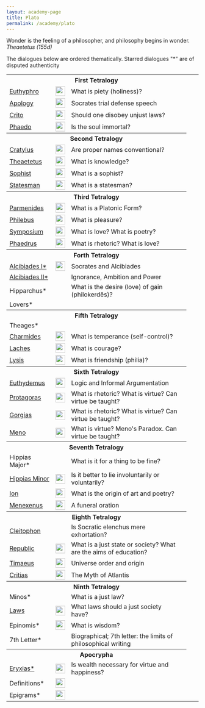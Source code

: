 ```yaml
---
layout: academy-page
title: Plato
permalink: /academy/plato
---
```


<p class="message">Wonder is the feeling of a philosopher, and philosophy begins in wonder. <i>Theaetetus (155d)</i></p>

The dialogues below are ordered thematically. Starred dialogues "*" are of disputed authenticity

<table>
  <tbody>
    <tr><th colspan="4">First Tetralogy</th></tr>
    <tr>
      <td><a href="{{ site.baseurl }}/academy/plato/euthyphro">Euthyphro</a></td>
      <td><a href="https://librivox.org/euthyphro-by-plato/"><img style="margin:0px" src="{{ site.baseurl }}/images/speaker.png" height="25px" width="25px" /></a></td>
      <td>What is piety (holiness)?</td>
      <td></td>
      <td></td>
      <td></td>
      <!-- <td><a href=""><img src="{{ site.baseurl }}/images/pdf.png" height="25px" width="25px" /></a></td> -->
    </tr>
    <tr>
      <td><a href="{{ site.baseurl }}/academy/plato/apology">Apology</a></td>
      <td><a href="https://librivox.org/apology-by-plato/"><img style="margin:0px" src="{{ site.baseurl }}/images/speaker.png" height="25px" width="25px" /></a></td>
      <td>Socrates trial defense speech</td>
      <td></td>
      <td></td>
      <td></td>
    </tr>
    <tr>
      <td><a href="{{ site.baseurl }}/academy/plato/crito">Crito</a></td>
      <td><a href="https://librivox.org/short-nonfiction-collection-vol-024-by-various/"><img style="margin:0px" src="{{ site.baseurl }}/images/speaker.png" height="25px" width="25px" /></a></td>
      <td>Should one disobey unjust laws?</td>
      <td></td>
      <td></td>
      <td></td>
    </tr>
    <tr>
      <td><a href="{{ site.baseurl }}/academy/plato/phaedo">Phaedo</a></td>
      <td><a href="https://librivox.org/phaedo-by-plato/"><img style="margin:0px" src="{{ site.baseurl }}/images/speaker.png" height="25px" width="25px" /></a></td>
      <td>Is the soul immortal?</td>
      <td></td>
      <td></td>
      <td></td>
      <!-- https://iep.utm.edu/phaedo/ -->
    </tr>
    <tr> <th colspan="4">Second Tetralogy</th></tr>
    <tr>
      <td><a href="{{ site.baseurl }}/academy/plato/cratylus">Cratylus</a></td>
      <td><a href="https://librivox.org/cratylus-by-plato/"><img style="margin:0px" src="{{ site.baseurl }}/images/speaker.png" height="25px" width="25px" /></a></td>
      <td>Are proper names conventional?</td>
      <td></td>
      <td></td>
      <td></td>
      <!-- https://academy/plato.stanford.edu/entries/academy/plato-cratylus/ -->
    </tr>
    <tr>
      <td><a href="{{ site.baseurl }}/academy/plato/theaetetus">Theaetetus</a></td>
      <td><a href="https://librivox.org/theaetetus-by-plato/"><img style="margin:0px" src="{{ site.baseurl }}/images/speaker.png" height="25px" width="25px" /></a></td>
      <td>What is knowledge?</td>
      <td></td>
      <td></td>
      <td></td>
      <!-- https://academy/plato.stanford.edu/entries/academy/plato-theaetetus/ -->
      <!-- https://iep.utm.edu/theatetu/ -->
    </tr>
    <tr>
      <td><a href="{{ site.baseurl }}/academy/plato/sophist">Sophist</a></td>
      <td><a href="https://librivox.org/sophist-by-plato/"><img style="margin:0px" src="{{ site.baseurl }}/images/speaker.png" height="25px" width="25px" /></a></td>
      <td>What is a sophist?</td>
      <td></td>
      <td></td>
      <td></td>
      <!-- https://academy/plato.stanford.edu/entries/academy/plato-sophstate/ -->
    </tr>
    <tr>
      <td><a href="{{ site.baseurl }}/academy/plato/statesman">Statesman</a></td>
      <td><a href="https://librivox.org/statesman-by-plato/"><img style="margin:0px" src="{{ site.baseurl }}/images/speaker.png" height="25px" width="25px" /></a></td>
      <td>What is a statesman?</td>
      <td></td>
      <td></td>
      <td></td>
      <!-- https://academy/plato.stanford.edu/entries/academy/plato-sophstate/ -->
    </tr>
    <tr> <th colspan="4">Third Tetralogy</th></tr>
    <tr>
      <td><a href="{{ site.baseurl }}/academy/plato/parmenides">Parmenides</a></td>
      <td><a href="https://librivox.org/parmenides-by-plato/"><img style="margin:0px" src="{{ site.baseurl }}/images/speaker.png" height="25px" width="25px" /></a></td>
      <td>What is a Platonic Form?</td>
      <td></td>
      <td></td>
      <td></td>
      <!-- https://academy/plato.stanford.edu/entries/academy/plato-parmenides -->
    </tr>
    <tr>
      <td><a href="{{ site.baseurl }}/academy/plato/philebus">Philebus</a></td>
      <td><a href="https://librivox.org/philebus-by-plato/"><img style="margin:0px" src="{{ site.baseurl }}/images/speaker.png" height="25px" width="25px" /></a></td>
      <td>What is pleasure?</td>
      <td></td>
      <td></td>
      <td></td>
    </tr>
    <tr>
      <td><a href="{{ site.baseurl }}/academy/plato/symposium">Symposium</a></td>
      <td><a href="https://librivox.org/the-symposium-by-plato/"><img style="margin:0px" src="{{ site.baseurl }}/images/speaker.png" height="25px" width="25px" /></a></td>
      <td>What is love? What is poetry?</td>
      <td></td>
      <td></td>
      <td></td>
    </tr>
    <tr>
      <td><a href="{{ site.baseurl }}/academy/plato/phaedrus">Phaedrus</a></td>
      <td><a href="https://librivox.org/phaedrus-by-plato/"><img style="margin:0px" src="{{ site.baseurl }}/images/speaker.png" height="25px" width="25px" /></a></td>
      <td>What is rhetoric? What is love?</td>
      <td></td>
      <td></td>
      <td></td>
    </tr>
    <tr> <th colspan="4">Forth Tetralogy</th></tr>
    <tr>
      <td><a href="{{ site.baseurl }}/academy/plato/alcibiadesI">Alcibiades I*</a></td>
      <td><a href="https://librivox.org/alcibiades-i-by-plato/"><img style="margin:0px" src="{{ site.baseurl }}/images/speaker.png" height="25px" width="25px" /></a></td>
      <td>Socrates and Alcibiades</td>
      <td></td>
      <td></td>
      <td></td>
    </tr>
    <tr>
      <td><a href="{{ site.baseurl }}/academy/plato/alcibiadesII">Alcibiades II*</a></td>
      <td></td>
      <td>Ignorance, Ambition and Power</td>
      <td></td>
      <td></td>
      <td></td>
    </tr>
    <tr>
      <td>Hipparchus*</td>
      <td></td>
      <td>What is the desire (love) of gain (philokerdēs)?</td>
      <td></td>
      <td></td>
      <td></td>
    </tr>
    <tr>
      <td>Lovers*</td>
      <td></td>
      <td></td>
      <td></td>
      <td></td>
      <td></td>
    </tr>
    <tr> <th colspan="4">Fifth Tetralogy</th></tr>
    <tr>
      <td>Theages*</td>
      <td></td>
      <td></td>
      <td></td>
      <td></td>
      <td></td>
    </tr>
    <tr>
      <td><a href="{{ site.baseurl }}/academy/plato/charmides">Charmides</a></td>
      <td><a href="https://librivox.org/charmides-by-plato/"><img style="margin:0px" src="{{ site.baseurl }}/images/speaker.png" height="25px" width="25px" /></a></td>
      <td>What is temperance (self-control)?</td>
      <td></td>
      <td></td>
      <td></td>
    </tr>
    <tr>
      <td><a href="{{ site.baseurl }}/academy/plato/laches">Laches</a></td>
      <td><a href="https://librivox.org/laches-by-plato/"><img style="margin:0px" src="{{ site.baseurl }}/images/speaker.png" height="25px" width="25px" /></a></td>
      <td>What is courage?</td>
      <td></td>
      <td></td>
      <td></td>
    </tr>
    <tr>
      <td><a href="{{ site.baseurl }}/academy/plato/lysis">Lysis</a></td>
      <td><a href="https://librivox.org/lysis-by-plato/"><img style="margin:0px" src="{{ site.baseurl }}/images/speaker.png" height="25px" width="25px" /></a></td>
      <td>What is friendship (philia)?</td>
      <td></td>
      <td></td>
      <td></td>
    </tr>
    <tr> <th colspan="4">Sixth Tetralogy</th></tr>
    <tr>
      <td><a href="{{ site.baseurl }}/academy/plato/euthydemus">Euthydemus</a></td>
      <td><a href="https://librivox.org/euthydemus-by-plato/"><img style="margin:0px" src="{{ site.baseurl }}/images/speaker.png" height="25px" width="25px" /></a></td>
      <td>Logic and Informal Argumentation</td>
      <td></td>
      <td></td>
      <td></td>
    </tr>
    <tr>
      <td><a href="{{ site.baseurl }}/academy/plato/protagoras">Protagoras</a></td>
      <td><a href="https://librivox.org/protagoras-by-plato/"><img style="margin:0px" src="{{ site.baseurl }}/images/speaker.png" height="25px" width="25px" /></a></td>
      <td>What is rhetoric? What is virtue? Can virtue be taught?</td>
      <td></td>
      <td></td>
      <td></td>
    </tr>
    <tr>
      <td><a href="{{ site.baseurl }}/academy/plato/gorgias">Gorgias</a></td>
      <td><a href="https://librivox.org/gorgias-by-plato-platon/"><img style="margin:0px" src="{{ site.baseurl }}/images/speaker.png" height="25px" width="25px" /></a></td>
      <td>What is rhetoric? What is virtue? Can virtue be taught?</td>
      <td></td>
      <td></td>
      <td></td>
    </tr>
    <tr>
      <td><a href="{{ site.baseurl }}/academy/plato/meno">Meno</a></td>
      <td><a href="https://librivox.org/meno-by-plato-2/"><img style="margin:0px" src="{{ site.baseurl }}/images/speaker.png" height="25px" width="25px" /></a></td>
      <td>What is virtue? Meno's Paradox. Can virtue be taught?</td>
      <td></td>
      <td></td>
      <td></td>
      <!-- https://iep.utm.edu/meno-2/ -->
    </tr>
    <tr> <th colspan="4">Seventh Tetralogy</th></tr>
    <tr>
      <td>Hippias Major*</td>
      <td></td>
      <td>What is it for a thing to be fine?</td>
      <td></td>
      <td></td>
      <td></td>
    </tr>
    <tr>
      <td><a href="{{ site.baseurl }}/academy/plato/lesser-hippias">Hippias Minor</a></td>
      <td><a href="https://librivox.org/lesser-hippias-by-plato/"><img style="margin:0px" src="{{ site.baseurl }}/images/speaker.png" height="25px" width="25px" /></a></td>
      <td>Is it better to lie involuntarily or voluntarily?</td>
      <td></td>
      <td></td>
      <td></td>
    </tr>
    <tr>
      <td><a href="{{ site.baseurl }}/academy/plato/ion">Ion</a></td>
      <td><a href="https://librivox.org/ion-by-plato/"><img style="margin:0px" src="{{ site.baseurl }}/images/speaker.png" height="25px" width="25px" /></a></td>
      <td>What is the origin of art and poetry?</td>
      <td></td>
      <td></td>
      <td></td>
    </tr>
    <tr>
      <td><a href="{{ site.baseurl }}/academy/plato/menexenus">Menexenus</a></td>
      <td><a href="https://librivox.org/menexenus-by-plato/"><img style="margin:0px" src="{{ site.baseurl }}/images/speaker.png" height="25px" width="25px" /></a></td>
      <td>A funeral oration</td>
      <td></td>
      <td></td>
      <td></td>
    </tr>
        <tr> <th colspan="4">Eighth Tetralogy</th></tr>
    <tr>
      <td><a href="{{ site.baseurl }}/academy/plato/cleitophon">Cleitophon</a></td>
      <td></td>
      <!--AUDIO BOok https://archive.org/details/clitopho -->
      <td>Is Socratic elenchus mere exhortation?</td>
      <td></td>
      <td></td>
      <td></td>
    </tr>
    <tr>
      <td><a href="{{ site.baseurl }}/academy/plato/republic">Republic</a></td>
      <td><a href="https://librivox.org/academy/platos_republic/"><img style="margin:0px" src="{{ site.baseurl }}/images/speaker.png" height="25px" width="25px" /></a></td>
      <td>What is a just state or society? What are the aims of education?</td>
      <td></td>
      <td></td>
      <td></td>
      <!-- https://iep.utm.edu/republic/ -->
    </tr>
    <tr>
      <td><a href="{{ site.baseurl }}/academy/plato/timaeus">Timaeus</a></td>
      <td><a href="https://librivox.org/timaeus-by-plato/"><img style="margin:0px" src="{{ site.baseurl }}/images/speaker.png" height="25px" width="25px" /></a></td>
      <td>Universe order and origin</td>
      <td></td>
      <td></td>
      <td></td>
      <!-- https://academy/plato.stanford.edu/entries/academy/plato-timaeus/ -->
      <!-- https://iep.utm.edu/timaeus/ -->
    </tr>
    <tr>
      <td><a href="{{ site.baseurl }}/academy/plato/critias">Critias</a></td>
      <td><a href="https://librivox.org/critias-by-plato/"><img style="margin:0px" src="{{ site.baseurl }}/images/speaker.png" height="25px" width="25px" /></a></td>
      <td>The Myth of Atlantis</td>
      <td></td>
      <td></td>
      <td></td>
    </tr>
    <tr> <th colspan="4">Ninth Tetralogy</th></tr>
    <tr>
      <td>Minos*</td>
      <td></td>
      <td>What is a just law?</td>
      <td></td>
      <td></td>
      <td></td>
    </tr>
    <tr>
      <td><a href="{{ site.baseurl }}/academy/plato/laws">Laws</a></td>
      <td><a href="https://librivox.org/laws-by-plato/"><img style="margin:0px" src="{{ site.baseurl }}/images/speaker.png" height="25px" width="25px" /></a></td>
      <td>What laws should a just society have?</td>
      <td></td>
      <td></td>
      <td></td>
      <!-- https://iep.utm.edu/pla-laws/ -->
    </tr>
    <tr>
      <td>Epinomis*</td>
      <td><a href="https://librivox.org/epinomis-by-plato/"><img style="margin:0px" src="{{ site.baseurl }}/images/speaker.png" height="25px" width="25px" /></a></td>
      <td>What is wisdom?</td>
      <td></td>
      <td></td>
      <td></td>
    </tr>
    <tr>
      <td>7th Letter*</td>
      <td></td>
      <td>Biographical; 7th letter: the limits of philosophical writing</td>
      <td></td>
      <td></td>
      <td></td>
    </tr>
    <tr> <th colspan="4">Apocrypha</th></tr>
    <tr>
      <td><a href="{{ site.baseurl }}/academy/plato/eryxias">Eryxias*</a></td>
      <td><a href="https://librivox.org/eryxias-by-plato/"><img style="margin:0px" src="{{ site.baseurl }}/images/speaker.png" height="25px" width="25px" /></a></td>
      <td>Is wealth necessary for virtue and happiness?</td>
      <td></td>
      <td></td>
      <td></td>
    </tr>
    <tr>
      <td>Definitions*</td>
      <td><a href="https://librivox.org/academy/platos-definitions-and-epigrams-by-plato/"><img style="margin:0px" src="{{ site.baseurl }}/images/speaker.png" height="25px" width="25px" /></a></td>
      <td></td>
      <td></td>
      <td></td>
      <td></td>
    </tr>
    <tr>
      <td>Epigrams*</td>
      <td><a href="https://librivox.org/academy/platos-definitions-and-epigrams-by-plato/"><img style="margin:0px" src="{{ site.baseurl }}/images/speaker.png" height="25px" width="25px" /></a></td>
      <td></td>
      <td></td>
      <td></td>
      <td></td>
    </tr>
  </tbody>
</table>

